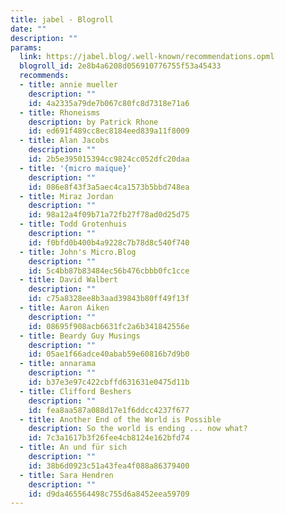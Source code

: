 ```yaml
---
title: jabel - Blogroll
date: ""
description: ""
params:
  link: https://jabel.blog/.well-known/recommendations.opml
  blogroll_id: 2e8b4a6208d056910776755f53a45433
  recommends:
  - title: annie mueller
    description: ""
    id: 4a2335a79de7b067c80fc8d7318e71a6
  - title: Rhoneisms
    description: by Patrick Rhone
    id: ed691f489cc8ec8184eed839a11f8009
  - title: Alan Jacobs
    description: ""
    id: 2b5e395015394cc9824cc052dfc20daa
  - title: '{micro maique}'
    description: ""
    id: 086e8f43f3a5aec4ca1573b5bbd748ea
  - title: Miraz Jordan
    description: ""
    id: 98a12a4f09b71a72fb27f78ad0d25d75
  - title: Todd Grotenhuis
    description: ""
    id: f0bfd0b400b4a9228c7b78d8c540f740
  - title: John's Micro.Blog
    description: ""
    id: 5c4bb87b83484ec56b476cbbb0fc1cce
  - title: David Walbert
    description: ""
    id: c75a8328ee8b3aad39843b80ff49f13f
  - title: Aaron Aiken
    description: ""
    id: 08695f908acb6631fc2a6b341842556e
  - title: Beardy Guy Musings
    description: ""
    id: 05ae1f66adce40abab59e60816b7d9b0
  - title: annarama
    description: ""
    id: b37e3e97c422cbffd631631e0475d11b
  - title: Clifford Beshers
    description: ""
    id: fea8aa587a088d17e1f6ddcc4237f677
  - title: Another End of the World is Possible
    description: So the world is ending ... now what?
    id: 7c3a1617b3f26fee4cb8124e162bfd74
  - title: An und für sich
    description: ""
    id: 38b6d0923c51a43fea4f088a86379400
  - title: Sara Hendren
    description: ""
    id: d9da465564498c755d6a8452eea59709
---
```

